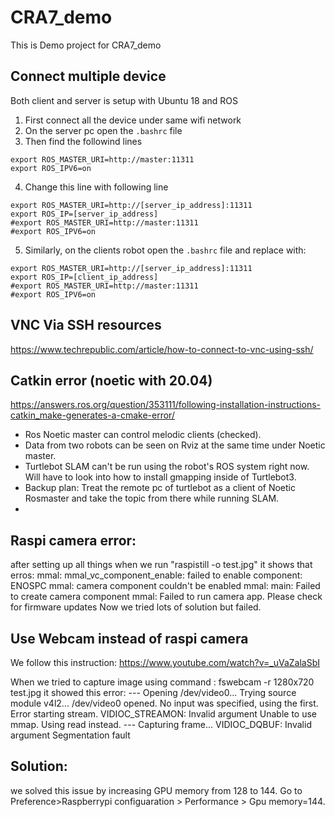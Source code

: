 # CRA7_demo
This is Demo project for CRA7_demo

## Connect multiple device 
Both client and server is setup with Ubuntu 18 and ROS

1. First connect all the device under same wifi network
2. On the server pc open the `.bashrc` file
3. Then find the followind lines
```
export ROS_MASTER_URI=http://master:11311
export ROS_IPV6=on
```
4. Change this line with following line
```
export ROS_MASTER_URI=http://[server_ip_address]:11311
export ROS_IP=[server_ip_address]
#export ROS_MASTER_URI=http://master:11311
#export ROS_IPV6=on
```
5. Similarly, on the clients robot open the `.bashrc` file and replace with:
```
export ROS_MASTER_URI=http://[server_ip_address]:11311
export ROS_IP=[client_ip_address]
#export ROS_MASTER_URI=http://master:11311
#export ROS_IPV6=on
```
## VNC Via SSH resources
https://www.techrepublic.com/article/how-to-connect-to-vnc-using-ssh/

## Catkin error (noetic with 20.04)
https://answers.ros.org/question/353111/following-installation-instructions-catkin_make-generates-a-cmake-error/

- Ros Noetic master can control melodic clients (checked).
- Data from two robots can be seen on Rviz at the same time under Noetic master.
- Turtlebot SLAM can't be run using the robot's ROS system right now. Will have to look into how to install gmapping inside of Turtlebot3.
- Backup plan: Treat the remote pc of turtlebot as a client of Noetic Rosmaster and take the topic from there while running SLAM.
- 
## Raspi camera error:

after setting up all things when we run "raspistill -o test.jpg"
it shows that erros:
mmal: mmal_vc_component_enable: failed to enable component: ENOSPC
mmal: camera component couldn't be enabled
mmal: main: Failed to create camera component
mmal: Failed to run camera app. Please check for firmware updates
Now we tried lots of solution but failed.

## Use Webcam instead of raspi camera 
We follow this instruction: https://www.youtube.com/watch?v=_uVaZalaSbI 

When we tried to capture image using command : fswebcam -r 1280x720 test.jpg
it showed this error: 
--- Opening /dev/video0... Trying source module v4l2... /dev/video0 opened. 
No input was specified, using the first. Error starting stream. 
VIDIOC_STREAMON: Invalid argument Unable to use mmap. 
Using read instead. --- Capturing frame...
VIDIOC_DQBUF: Invalid argument Segmentation fault
## Solution: 

we solved this issue by increasing GPU memory from 128 to 144.
Go to Preference>Raspberrypi configuaration > Performance > Gpu memory=144.

